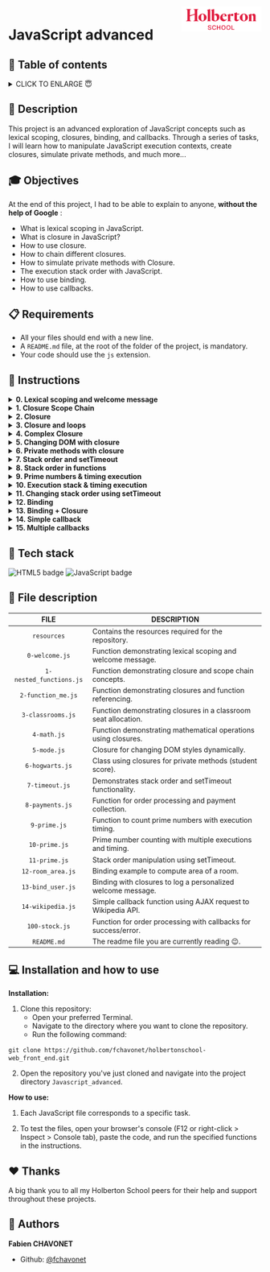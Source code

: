 <img  height="50px" align="right" src="https://raw.githubusercontent.com/fchavonet/fchavonet/main/resources/images/logo-holberton_school.png" alt="Holberton School logo">

# JavaScript advanced

## 🔖 Table of contents

<details>
        <summary>
        CLICK TO ENLARGE 😇
        </summary>
        📄 <a href="#description">Description</a>
        <br>
        🎓 <a href="#objectives">Objectives</a>
        <br>
        📋 <a href="#requirements">Requirements</a>
        <br>
        📝 <a href="#instructions">Instructions</a>
        <br>
        🔨 <a href="#tech-stack">Tech stack</a>
        <br>
        📂 <a href="#files-description">Files description</a>
        <br>
        💻 <a href="#installation_and_how_to_use">Installation and how to use</a>
        <br>
        ♥️ <a href="#thanks">Thanks</a>
        <br>
        👷 <a href="#authors">Authors</a>
</details>

## 📄 <span id="description">Description</span>

This project is an advanced exploration of JavaScript concepts such as lexical scoping, closures, binding, and callbacks. Through a series of tasks, I will learn how to manipulate JavaScript execution contexts, create closures, simulate private methods, and much more...

## 🎓 <span id="objectives">Objectives</span>

At the end of this project, I had to be able to explain to anyone, **without the help of Google** :

- What is lexical scoping in JavaScript.
- What is closure in JavaScript?
- How to use closure.
- How to chain different closures.
- How to simulate private methods with Closure.
- The execution stack order with JavaScript.
- How to use binding.
- How to use callbacks.

## 📋 <span id="requirements">Requirements</span>

- All your files should end with a new line.
- A `README.md` file, at the root of the folder of the project, is mandatory.
- Your code should use the `js` extension.

## 📝 <span id="instructions">Instructions</span>

<details>
    <summary>
        <b>0. Lexical scoping and welcome message</b>
    </summary>
    <br>

Create a function named `welcome`:

- It takes two arguments: `firstName` (string) and `lastName` (string).
- It contains a variable named `fullName`, that will contains the `firstName` followed by a space and then the `lastName`.
- Within the `welcome` function, write a function named `displayFullName`:
    - It should display an alert with the message `Welcome` + the variable `fullName` + and exclamation mark.
- Call the function `displayFullName` at the end of the function `welcome`.

**How to test:**

- Open your web inspector in the tab “Console”.
- Copy paste your code.
- Run `welcome('Holberton', 'School');` should prompt an alert with this content: `Welcome Holberton School!`.
- `alert(fullName)`, should return a reference error `fullName is not defined`.

#
**Repo:**
- GitHub repository: `holbertonschool-web_front_end`.
- Directory: `Javascript_advanced`.
- File: `0-welcome.js`.
<hr>
</details>

<details>
    <summary>
        <b>1. Closure Scope Chain</b>
    </summary>
    <br>

- Create a variable named `globalVariable` with value `Welcome`.
- Create a function `outer` that:
    - Alerts the content of the variable `globalVariable`.
    - Creates a variable named `course` with value `Holberton`.
    - Creates a function `inner` that:
        - Alerts the content of the variable `globalVariable` and `course` (concatenated).
        - Creates a variable named `exclamation` with value !
        - Creates a function `inception` that alerts the content of the variable `globalVariable`, `course`, and `exclamation` (concatenated).
        - Calls the function `inception`.
    - Calls the function `inner`.
    - Call the function `outer`.

**Compose the code:**

- Write the function `inception` within `inner`.
- Write the function `inner` within `outer`.
- Call the function `outer` in the main code (outside any function).
- Call the function `inner` within `outer`.
- Call the function `inception` within `inner`.

#
**Repo:**
- GitHub repository: `holbertonschool-web_front_end`.
- Directory: `Javascript_advanced`.
- File: `1-nested_functions.js`.
<hr>
</details>

<details>
    <summary>
        <b>2. Closure</b>
    </summary>
    <br>

Write a function named `welcomeMessage`:

- It accepts one argument `fullName` (string)?
- It should be a closure for an alert displaying `Welcome <fullName>`.

After this function definition, create three variables:

- `guillaume` contains a call `welcomeMessage` with `Guillaume` as argument.
- `alex` contains a call `welcomeMessage` with `Alex` as argument.
- `fred` contains a call `welcomeMessage` with `Fred` as argument.

**How to test:**

- In your web console, cop/paste your file.
- Executing the following in the console:

```
guillaume();
alex();
fred();
```

Should display three alerts like below:

<img src="./resources/images/task02-closure_001.png" alt="Guillaume">
<img src="./resources/images/task02-closure_002.png" alt="Alex">
<img src="./resources/images/task02-closure_003.png" alt="Fred">

#
**Repo:**
- GitHub repository: `holbertonschool-web_front_end`.
- Directory: `Javascript_advanced`.
- File: `2-function_me.js`.
<hr>
</details>

<details>
    <summary>
        <b>3. Closure and loops</b>
    </summary>
    <br>

Write a function named `createClassRoom`:

- It takes into argument `numbersOfStudents` (number).
- Inside, it contains a function `studentSeat`, that takes into argument `seat` (number) and returns a function that returns the `seat` number.
- After the definition of `studentSeat`, create and populate a variable `students` (array).
    - Using a loop from 0 to `numbersOfStudents`, pass the number of iteration + 1 to `studentSeat` and add its return value to the `students` array.
- Returns the `students` array.

Create a closure `classRoom`, calling `createClassRoom` with 10 students.

**Requirements:**

Executing the following code:

```
console.log(classRoom[0]());
console.log(classRoom[3]());
console.log(classRoom[9]());
```

Should return

```
1
4
10
```

#
**Repo:**
- GitHub repository: `holbertonschool-web_front_end`.
- Directory: `Javascript_advanced`.
- File: `3-classrooms.js`.
<hr>
</details>

<details>
    <summary>
        <b>4. Complex Closure</b>
    </summary>
    <br>

Create a function `divideBy`:

- It takes into argument `firstNumber` (number).
- It returns a function that takes into argument `secondNumber` (number).
    - It returns the second number divided by the first number.

Create a function `addBy`:

- It takes into argument `firstNumber` (number).
- It returns a function that takes into argument `secondNumber` (number).
    - It returns the sum of the two numbers.

**Create four closures:**

- `addBy100`, that uses the function `addBy` with the number 100.
- `addBy1000`, that uses the function `addBy` with the number 1000.
- `divideBy10`, that uses the function `divideBy` with the number 10.
- `divideBy100`, that uses the function `divideBy` with the number 100.

**Requirements:**

Executing the following code:

```
console.log(addBy100(20));
console.log(divideBy10(20));
console.log(divideBy100(200));
console.log(addBy1000(20));
```

Should display in the console:

```
120
2
2
1020
```

#
**Repo:**
- GitHub repository: `holbertonschool-web_front_end`.
- Directory: `Javascript_advanced`.
- File: `4-math.js`.
<hr>
</details>

<details>
    <summary>
        <b>5. Changing DOM with closure</b>
    </summary>
    <br>

Create a function named `changeMode`:

- It accepts 5 arguments `size` (number), `weight` (string), `transform` (string), `background` (string), `color` (string).
- Using closure, it changes the style of the entire page and set the `font-size`, `font-weight`, `text-transform`, `background-color`, and `color`.

Write a function named `main`:

- Set a variable named `spooky` that passes the arguments `9`, `bold`, `uppercase`, `pink`, `green` to `changeMode`.
- Set a variable named `darkMode` that passes the arguments `12`, `bold`, `capitalize`, `black`, `white` to `changeMode`.
- Set a variable named `screamMode` that passes the arguments `12`, `normal`, `lowercase`, `white`, `black` to `changeMode`.
- Add a paragraph to the body of the page with the text `Welcome Holberton!`.
- Add a button to the body with the text `Spooky`.
- Add a button to the body with the text `Dark mode`.
- Add a button to the body with the text `Scream mode`.
- When clicking on each button, the page CSS should change to the different themes you created previously.

Call the `main` function.

**Requirements:**

- Use vanilla JavaScript to add the elements to the DOM and change the style of the page.
- JQuery not allowed!

Clicking the `Spooky` button should change the web page to look something like this:

<img src="./resources/images/task05-Changing DOM with closure_001.png" alt="Spooky">

Clicking the `Dark mode` button should change the web page to look something like this:

<img src="./resources/images/task05-Changing DOM with closure_002.png" alt="Dark Mode">

Clicking the `Scream mode` button should change the web page to look something like this:

<img src="./resources/images/task05-Changing DOM with closure_003.png" alt="Scream mode">

#
**Repo:**
- GitHub repository: `holbertonschool-web_front_end`.
- Directory: `Javascript_advanced`.
- File: `5-mode.js`.
<hr>
</details>

<details>
    <summary>
        <b>6. Private methods with closure</b>
    </summary>
    <br>

Write a class named `studentHogwarts`:

- It contains two variables `privateScore` set to 0, and `name` set to `null`.
- It contains one private method `changeScoreBy`, it takes `points` in argument and add it to `privateScore`.
- The class gives access to four public methods (return an object):
    - `setName`, it takes into argument `newName`, and set the private variable `name`.
    - `rewardStudent`, it calls the method `changeScoreBy` with 1.
    - `penalizeStudent`, it calls the method `changeScoreBy` with -1.
    - `getScore`, it returns `name: score` (ex: `Harry: 14`).

Create one variable named `harry`, that is an instance of `studentHogwarts`:

- Set the name of the object to `Harry`.
- Reward the student four times.
- Log to the console the name and score.

Create one variable named `draco`, that is an instance of `studentHogwarts`:

- Sets the name of the object to `Draco`.
- Reward the student one time.
- Penalize the student three times.
- Log to the console the name and score.

Requirements:

Executing the code should display in the console:

```
Harry: 4
Draco: -2
```

#
**Repo:**
- GitHub repository: `holbertonschool-web_front_end`.
- Directory: `Javascript_advanced`.
- File: `6-hogwarts.js`.
<hr>
</details>

<details>
    <summary>
        <b>7. Stack order and setTimeout</b>
    </summary>
    <br>

**Write the following commands in the following order:**

- Log to the console `Start of the execution queue`.
- Log to the console `Final code block to be executed` using `setTimeout` (with delay of 0).
- Using a loop that iterates 100 times, each iteration logs to the console the iteration number.
- Log to the console `End of the loop printing`.

**Requirements:**

- Your code should log to the console the following:

```
Start of the execution queue
1
2
...
100
End of the loop printing
Final code block to be executed
```

#
**Repo:**
- GitHub repository: `holbertonschool-web_front_end`.
- Directory: `Javascript_advanced`.
- File: `7-timeout.js`.
<hr>
</details>

<details>
    <summary>
        <b>8. Stack order in functions</b>
    </summary>
    <br>

Write a function `processPayment`:

- It takes one argument `amount` (number).
- It logs to the console `Collecting payment of <amount>`.

Write a function named `processOrder`:

- It takes two arguments `orderId` (number), and `amount` (number).
- It logs to the console `<orderId> is being processed`.
- It calls the function `processPayment`.
- It logs to the console `<orderId> has been fully processed`.

In the main part of the code:

- Logs to the console `Processing orders`.
- Call `processOrder` with `12321` and `10.99`.
- Call `processOrder` with `12322` and `12.99`.
- Call `processOrder` with `12323` and `15.0`.
- Logs to the console `All the orders have been processed`.

**Requirements:**

- Your code should log the following to the console.

```
Processing orders
12321 is being processed
Collecting payment of 10.99
12321 has been fully processed
12322 is being processed
Collecting payment of 12.99
12322 has been fully processed
12323 is being processed
Collecting payment of 15
12323 has been fully processed
All the orders have been processed
```

#
**Repo:**
- GitHub repository: `holbertonschool-web_front_end`.
- Directory: `Javascript_advanced`.
- File: `8-payments.js`.
<hr>
</details>

<details>
    <summary>
        <b>9. Prime numbers & timing execution</b>
    </summary>
    <br>

Write a function named `countPrimeNumbers`:

- It will return the number of prime numbers from 2 to 100.

Log to the console the time in milliseconds to execute the function in this format: `Execution time of printing countPrimeNumbers was <time used> milliseconds`.

**Requirements:**

- You must use `performance` API to measure the time needed to execute the function (`performance.now()`).
- Your code should display something in the range of `Execution time of printing countPrimeNumbers was 0.2700000002514571 milliseconds`.

#
**Repo:**
- GitHub repository: `holbertonschool-web_front_end`.
- Directory: `Javascript_advanced`.
- File: `9-prime.js`.
<hr>
</details>

<details>
    <summary>
        <b>10. Execution stack & timing execution</b>
    </summary>
    <br>

Reuse the function `countPrimeNumbers` from `9-prime.js` (copy/paste).

- Execute the function `countPrimeNumbers` 100 times.
- Log to the console the time in milliseconds to execute the function 100 times.

**Requirements:**

- Your code should display something in the range of `Execution time of calculating prime numbers 100 times was 40.865000002551824 milliseconds`.

#
**Repo:**
- GitHub repository: `holbertonschool-web_front_end`.
- Directory: `Javascript_advanced`.
- File: `10-prime.js`.
<hr>
</details>

<details>
    <summary>
        <b>11. Changing stack order using setTimeout</b>
    </summary>
    <br>

Reuse the function `countPrimeNumbers` from `10-prime.js` (copy/paste).

- Log to the console the time in milleseconds to execute the function 100 times.
- Find a way to actually do most of the calculation at the end of the execution stack.

**Requirements:**

- Your code should display something in the range of `Execution time of calculating prime numbers 100 times was 0.03999999910593033 milliseconds`.
- Use `setTimeout` keyword to change the stack order.

#
**Repo:**
- GitHub repository: `holbertonschool-web_front_end`.
- Directory: `Javascript_advanced`.
- File: `11-prime.js`.
<hr>
</details>

<details>
    <summary>
        <b>12. Binding</b>
    </summary>
    <br>

Create an object named `roomDimensions` with the following three attributes:

- `width: 50`.
- `length: 100`.
- `getArea`: function that returns the surface area of a the object using the `width` and `length`.

Create a variable named `boundGetArea`, that will bind the object `roomDimensions` to the `getArea` function.

#
**Repo:**
- GitHub repository: `holbertonschool-web_front_end`.
- Directory: `Javascript_advanced`.
- File: `12-room_area.js`.
<hr>
</details>

<details>
    <summary>
        <b>13. Binding + Closure</b>
    </summary>
    <br>

Write an object `user` with the attributes:

- `hobby: Calligraphy`
- `favoriteSport: Hockey`
- `astrologicalSign: Aries`
- `firstName: Guillaume`
- `lastName: Johns`
- `location: Netherlands`
- `occupation: Engineer`

Create a function named `logWelcomeUser`:

- It takes one argument `welcomeString` (String).
- It logs to the console `<welcomeString>, <firstName>. Your occupation is: <occupation>`.

Create a variable named `bindLogWelcomeUser`. It binds the `logWelcomeUser` function to the `user` object.

Call the function with the string `Welcome`.

**Requirements:**

- Calling `bindLogWelcomeUser('Hello');` should return `Hello, Buillaume. Your occupation is: Engineer`.

#
**Repo:**
- GitHub repository: `holbertonschool-web_front_end`.
- Directory: `Javascript_advanced`.
- File: `13-bind_user.js`.
<hr>
</details>

<details>
    <summary>
        <b>14. Simple callback</b>
    </summary>
    <br>

Write a new function named `createElement`:

- It accepts one argument `data` (String).
- It creates a paragraph element.
- The content of the paragraph is set to `data`.
- It appends to the document `body` the paragraph.

Create a new function named `queryWikipedia`:

- It accepts one argument `callback` (function).
- Using `XMLHttpRequest`, it get the article of Stack Overflow with the URL `https://en.wikipedia.org/w/api.php?format=json&action=query&prop=extracts&exintro&explaintext&redirects=1&titles=Stack%20Overflow&origin=*`.
- Once the fetch is correctly executed, it calls the `callback` function with the `extract` of the API response.

Call `queryWikipedia` with `createElement` as callback.

**Requirements:**

- Use vanilla javascript to run the Ajax query (no jQuery or other framework).
- You must not call `createElement` within `queryWikipedia` directly.

#
**Repo:**
- GitHub repository: `holbertonschool-web_front_end`.
- Directory: `Javascript_advanced`.
- File: `14-wikipedia.js`.
<hr>
</details>

<details>
    <summary>
        <b>15. Multiple callbacks</b>
    </summary>
    <br>

Create a variable named `stock`:

- It contains the stock for the items you are selling.
- It’s a dictionary with the values `macbook: 2` and `iphone: 4`.

Write a new function named `processPayment`:

- It accepts one argument `itemName` (String).
- It change the stock, by removing one item of the stock for the item passed in argument.
- It logs to the console the text `Payment is being processed for item <itemName>`.

Write a new function named processError:

- It accepts one argument `itemName` (String).
- It logs to the console the text `No more <itemName> in stock`.
- It logs to the console the text `Payment is not being processed`.

Write a new function named `processOrder`:

- It accepts three arguments `itemName` (String), `callbackPayment` (function), and `callbackError` (function).
- It logs to the console the text `Verifying the stock of <itemName>`.
- If there is enough stock for the item, it calls `callbackPayment`.
- If there is not enough stock for the item, it calls `callbackError`.

Prompt to the user the message `Please enter the item you would like to purchase (Macbook, iPhone)` and pass the right callbacks.

**Requirements:**

- Make sure that the case is not creating a problem (e.g `MacBOok` should still work).
- Make sure that items that are not offered get the correct message.

#
**Repo:**
- GitHub repository: `holbertonschool-web_front_end`.
- Directory: `Javascript_advanced`.
- File: `100-stock.js`.
<hr>
</details>

## 🔨 <span id="tech-stack">Tech stack</span>

<p align="left">
    <img src="https://img.shields.io/badge/HTML5-e34f26?logo=html5&logoColor=white&style=for-the-badge" alt="HTML5 badge">
    <img src="https://img.shields.io/badge/JAVASCRIPT-f7df1e?logo=javascript&logoColor=black&style=for-the-badge" alt="JavaScript badge">
</p>

## 📂 <span id="files-description">File description</span>

| **FILE**                | **DESCRIPTION**                                                 |
| :---------------------: | --------------------------------------------------------------- |
| `resources`             | Contains the resources required for the repository.             |
| `0-welcome.js`          |	Function demonstrating lexical scoping and welcome message.     |
| `1-nested_functions.js` |	Function demonstrating closure and scope chain concepts.        |
| `2-function_me.js`      |	Function demonstrating closures and function referencing.       |
| `3-classrooms.js`       |	Function demonstrating closures in a classroom seat allocation. |
| `4-math.js`             |	Function demonstrating mathematical operations using closures.  |
| `5-mode.js`             |	Closure for changing DOM styles dynamically.                    |
| `6-hogwarts.js`         |	Class using closures for private methods (student score).       |
| `7-timeout.js`          |	Demonstrates stack order and setTimeout functionality.          |
| `8-payments.js`         |	Function for order processing and payment collection.           |
| `9-prime.js`            |	Function to count prime numbers with execution timing.          |
| `10-prime.js`           |	Prime number counting with multiple executions and timing.      |
| `11-prime.js`           |	Stack order manipulation using setTimeout.                      |
| `12-room_area.js`       |	Binding example to compute area of a room.                      |
| `13-bind_user.js`       |	Binding with closures to log a personalized welcome message.    |
| `14-wikipedia.js`       |	Simple callback function using AJAX request to Wikipedia API.   |
| `100-stock.js`          |	Function for order processing with callbacks for success/error. |
| `README.md`             | The readme file you are currently reading 😉.                   |

## 💻 <span id="installation_and_how_to_use">Installation and how to use</span>

**Installation:**

1. Clone this repository:
    - Open your preferred Terminal.
    - Navigate to the directory where you want to clone the repository.
    - Run the following command:

```
git clone https://github.com/fchavonet/holbertonschool-web_front_end.git
```

2. Open the repository you've just cloned and navigate into the project directory `Javascript_advanced`.

**How to use:**

1. Each JavaScript file corresponds to a specific task.

2. To test the files, open your browser's console (F12 or right-click > Inspect > Console tab), paste the code, and run the specified functions in the instructions.

## ♥️ <span id="thanks">Thanks</span>

A big thank you to all my Holberton School peers for their help and support throughout these projects.

## 👷 <span id="authors">Authors</span>

**Fabien CHAVONET**
- Github: [@fchavonet](https://github.com/fchavonet)

